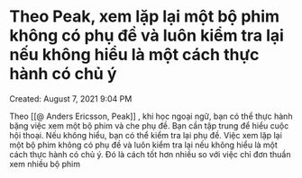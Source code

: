 # Theo Peak, xem lặp lại một bộ phim không có phụ đề và luôn kiểm tra lại nếu không hiểu là một cách thực hành có chủ ý

Created: August 7, 2021 9:04 PM

Theo [[@ Anders Ericsson, Peak]] , khi học ngoại ngữ, bạn có thể thực hành bặng việc xem một bộ phim và che phụ đề. Bạn cần tập trung để hiểu cuộc hội thoại. Nếu không hiểu, bạn có thể kiểm tra lại phụ đề. Việc xem lặp lại một bộ phim không có phụ đề và luôn kiểm tra lại nếu không hiểu là một cách thực hành có chủ ý. Đó là cách tốt hơn nhiều so với việc chỉ đơn thuần xem nhiều bộ phim